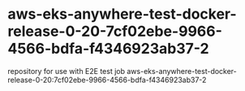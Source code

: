 # aws-eks-anywhere-test-docker-release-0-20-7cf02ebe-9966-4566-bdfa-f4346923ab37-2
repository for use with E2E test job aws-eks-anywhere-test-docker-release-0-20:7cf02ebe-9966-4566-bdfa-f4346923ab37-2

